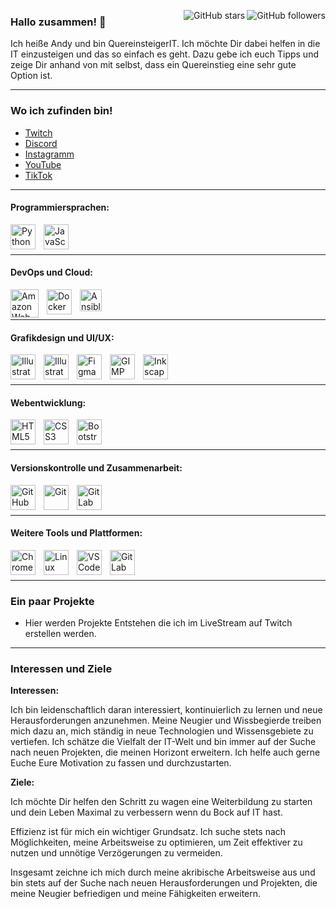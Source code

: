 

<!-- GitHub Badges -->
<img align="right" src="https://img.shields.io/github/followers/AndySchw?style=social" alt="GitHub followers"> <img align="right" src="https://img.shields.io/github/stars/AndySchw?style=social" alt="GitHub stars">

### Hallo zusammen! 👋

Ich heiße Andy und bin QuereinsteigerIT. Ich möchte Dir dabei helfen in die IT einzusteigen und das so einfach es geht. Dazu gebe ich euch Tipps und zeige Dir anhand von mit selbst, dass ein Quereinstieg eine sehr gute Option ist.
</br>


---
 ### Wo ich zufinden bin!
 - [Twitch](https://www.twitch.tv/quereinsteigerit)
 - [Discord](https://discord.gg/83YqJNBrVR)
 - [Instagramm](https://www.instagram.com/quereinsteigerit_original?igsh=MTZ1OWN5MWVrbHlveg%3D%3D&utm_source=qr)
 - [YouTube](https://www.youtube.com/@QuereinsteigerIT)
 - [TikTok](https://www.tiktok.com/@quereinsteigerit?_t=8knGeHSQLrc&_r=1)

---
#### Programmiersprachen:
<img align="left" alt="Python" height="40px" style="padding-right:10px;" src="https://cdn.jsdelivr.net/gh/devicons/devicon/icons/python/python-original.svg"/>
<img align="left" alt="JavaScript" height="40px" style="padding-right:10px;" src="https://cdn.jsdelivr.net/gh/devicons/devicon/icons/javascript/javascript-original.svg"/>
</br>

</br>

---
#### DevOps und Cloud:
<img align="left" alt="Amazon Web Services" height="45px" style="padding-right:10px;" src="https://cdn.jsdelivr.net/gh/devicons/devicon/icons/amazonwebservices/amazonwebservices-original-wordmark.svg"/>
<img align="left" alt="Docker" height="40px" style="padding-right:10px;" src="https://cdn.jsdelivr.net/gh/devicons/devicon/icons/docker/docker-original.svg"/>
<img align="left" alt="Ansible" height="35px" style="padding-right:10px;" src="https://cdn.jsdelivr.net/gh/devicons/devicon/icons/ansible/ansible-plain.svg"/>
</br>

</br>

---
#### Grafikdesign und UI/UX:
<img align="left" alt="Illustrator" width="40px" style="padding-right:10px;" src="https://cdn.jsdelivr.net/gh/devicons/devicon/icons/illustrator/illustrator-plain.svg"/>
<img align="left" alt="Illustrator" width="40px" style="padding-right:10px;" src="https://cdn.jsdelivr.net/gh/devicons/devicon/icons/photoshop/photoshop-line.svg"/>
<img align="left" alt="Figma" width="40px" style="padding-right:10px;" src="https://cdn.jsdelivr.net/gh/devicons/devicon/icons/figma/figma-original.svg"/>
<img align="left" alt="GIMP" width="40px" style="padding-right:10px;" src="https://cdn.jsdelivr.net/gh/devicons/devicon/icons/gimp/gimp-original.svg"/>
<img align="left" alt="Inkscape" width="40px" style="padding-right:10px;" src="https://cdn.jsdelivr.net/gh/devicons/devicon/icons/inkscape/inkscape-original.svg"/>
</br>

</br>

---
#### Webentwicklung:
<img align="left" alt="HTML5" width="40px" style="padding-right:10px;" src="https://cdn.jsdelivr.net/gh/devicons/devicon/icons/html5/html5-original.svg"/>
<img align="left" alt="CSS3" width="40px" style="padding-right:10px;" src="https://cdn.jsdelivr.net/gh/devicons/devicon/icons/css3/css3-original.svg"/>
<img align="left" alt="Bootstrap" width="40px" style="padding-right:10px;" src="https://cdn.jsdelivr.net/gh/devicons/devicon/icons/bootstrap/bootstrap-original-wordmark.svg"/>
</br>

</br>

---
#### Versionskontrolle und Zusammenarbeit:
<img align="left" alt="GitHub" width="40px" style="padding-right:10px;" src="https://cdn.jsdelivr.net/gh/devicons/devicon/icons/github/github-original.svg"/>
<img align="left" alt="Git" width="40px" style="padding-right:10px;" src="https://cdn.jsdelivr.net/gh/devicons/devicon/icons/git/git-original-wordmark.svg"/>
<img align="left" alt="GitLab" width="40px" style="padding-right:10px;" src="https://cdn.jsdelivr.net/gh/devicons/devicon/icons/gitlab/gitlab-original.svg"/>

</br>

</br>

---
#### Weitere Tools und Plattformen:
<img align="left" alt="Chrome" width="40px" style="padding-right:10px;" src="https://cdn.jsdelivr.net/gh/devicons/devicon/icons/chrome/chrome-original.svg"/>
<img align="left" alt="Linux" width="40px" style="padding-right:10px;" src="https://cdn.jsdelivr.net/gh/devicons/devicon/icons/linux/linux-original.svg"/>
<img align="left" alt="VS Code" width="40px" style="padding-right:10px;" src="https://cdn.jsdelivr.net/gh/devicons/devicon/icons/vscode/vscode-original.svg"/>
<img align="left" alt="GitLab" width="40px" style="padding-right:10px;" src="https://cdn.jsdelivr.net/gh/devicons/devicon/icons/raspberrypi
/raspberrypi-original.svg"/>
</br>

</br>

---
### Ein paar Projekte
- Hier werden Projekte Entstehen die ich im LiveStream auf Twitch erstellen werden.

---

### Interessen und Ziele

**Interessen:**

Ich bin leidenschaftlich daran interessiert, kontinuierlich zu lernen und neue Herausforderungen anzunehmen. Meine Neugier und Wissbegierde treiben mich dazu an, mich ständig in neue Technologien und Wissensgebiete zu vertiefen. Ich schätze die Vielfalt der IT-Welt und bin immer auf der Suche nach neuen Projekten, die meinen Horizont erweitern. Ich helfe auch gerne Euche Eure Motivation zu fassen und durchzustarten.

**Ziele:**

Ich möchte Dir helfen den Schritt zu wagen eine Weiterbildung zu starten und dein Leben Maximal zu verbessern wenn du Bock auf IT hast.

Effizienz ist für mich ein wichtiger Grundsatz. Ich suche stets nach Möglichkeiten, meine Arbeitsweise zu optimieren, um Zeit effektiver zu nutzen und unnötige Verzögerungen zu vermeiden.


Insgesamt zeichne ich mich durch meine akribische Arbeitsweise aus und bin stets auf der Suche nach neuen Herausforderungen und Projekten, die meine Neugier befriedigen und meine Fähigkeiten erweitern.
